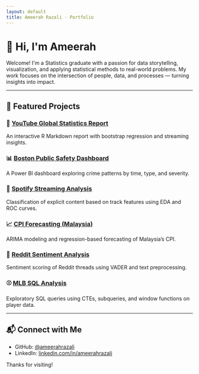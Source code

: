 ```yaml
---
layout: default
title: Ameerah Razali · Portfolio
---
```


# 👋 Hi, I'm Ameerah

Welcome! I'm a Statistics graduate with a passion for data storytelling, visualization, and applying statistical methods to real-world problems. My work focuses on the intersection of people, data, and processes — turning insights into impact.

---

## 📁 Featured Projects

### 🔗 [YouTube Global Statistics Report](./pages/youtube-analysis.html)
An interactive R Markdown report with bootstrap regression and streaming insights.

### 📊 [Boston Public Safety Dashboard](https://github.com/ameerahrazali/boston-public-safety)
A Power BI dashboard exploring crime patterns by time, type, and severity.

### 🎵 [Spotify Streaming Analysis](https://github.com/ameerahrazali/spotify-streams)
Classification of explicit content based on track features using EDA and ROC curves.

### 📈 [CPI Forecasting (Malaysia)](https://github.com/ameerahrazali/malaysia-cpi-fnab-forecast)
ARIMA modeling and regression-based forecasting of Malaysia’s CPI.

### 🧠 [Reddit Sentiment Analysis](https://github.com/ameerahrazali/wednesday-offs-sentiment)
Sentiment scoring of Reddit threads using VADER and text preprocessing.

### ⚾ [MLB SQL Analysis](https://github.com/ameerahrazali/mlb-analysis)
Exploratory SQL queries using CTEs, subqueries, and window functions on player data.

---

## 📬 Connect with Me

- GitHub: [@ameerahrazali](https://github.com/ameerahrazali)
- LinkedIn: [linkedin.com/in/ameerahrazali](https://www.linkedin.com/in/ameerahrazali)

Thanks for visiting!
